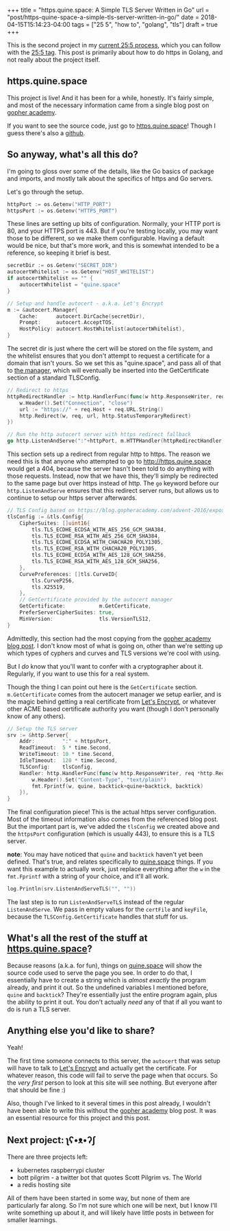 +++
title = "https.quine.space: A Simple TLS Server Written in Go"
url = "post/https-quine-space-a-simple-tls-server-written-in-go/"
date = 2018-04-15T15:14:23-04:00
tags = ["25 5", "how to", "golang", "tls"]
draft = true
+++

This is the second project in my [current 25:5 process](/post/starting-25-5),
which you can follow with the [25:5 tag](/tags/25-5/).
This post is primarily about how to do https in Golang, and not really about the
project itself.

## https.quine.space

This project is live!
And it has been for a while, honestly.
It's fairly simple, and most of the necessary information came from a single
blog post on [gopher academy][].

If you want to see the source code, just go to [https.quine.space][]!
Though I guess there's also a
[github](https://github.com/ifo/quine.space/blob/master/https/https.quine.space.go).

## So anyway, what's all this do?

I'm going to gloss over some of the details, like the Go basics of package and
imports, and mostly talk about the specifics of https and Go servers.

Let's go through the setup.

```go
httpPort := os.Getenv("HTTP_PORT")
httpsPort := os.Getenv("HTTPS_PORT")
```
These lines are setting up bits of configuration.
Normally, your HTTP port is 80, and your HTTPS port is 443.
But if you're testing locally, you may want those to be different, so we make
them configurable.
Having a default would be nice, but that's more work, and this is somewhat
intended to be a reference, so keeping it brief is best.

```go
secretDir := os.Getenv("SECRET_DIR")
autocertWhitelist := os.Getenv("HOST_WHITELIST")
if autocertWhitelist == "" {
	autocertWhitelist = "quine.space"
}

// Setup and handle autocert - a.k.a. Let's Encrypt
m := &autocert.Manager{
	Cache:      autocert.DirCache(secretDir),
	Prompt:     autocert.AcceptTOS,
	HostPolicy: autocert.HostWhitelist(autocertWhitelist),
}
```

The secret dir is just where the cert will be stored on the file system, and the
whitelist ensures that you don't attempt to request a certificate for a domain
that isn't yours.
So we set this as "quine.space", and pass all of that to [the
manager](https://godoc.org/golang.org/x/crypto/acme/autocert), which will
eventually be inserted into the GetCertificate section of a standard TLSConfig.

```go
// Redirect to https
httpRedirectHandler := http.HandlerFunc(func(w http.ResponseWriter, req *http.Request) {
	w.Header().Set("Connection", "close")
	url := "https://" + req.Host + req.URL.String()
	http.Redirect(w, req, url, http.StatusTemporaryRedirect)
})

// Run the http autocert server with https redirect fallback
go http.ListenAndServe(":"+httpPort, m.HTTPHandler(httpRedirectHandler))
```

This section sets up a redirect from regular http to https.
The reason we need this is that anyone who attempted to go to
http://https.quine.space would get a 404, because the server hasn't been told to
do anything with those requests.
Instead, now that we have this, they'll simply be redirected to the same page
but over https instead of http.
The `go` keyword before our `http.ListenAndServe` ensures that this redirect
server runs, but allows us to continue to setup our https server afterwards.

```go
// TLS Config based on https://blog.gopheracademy.com/advent-2016/exposing-go-on-the-internet/
tlsConfig := &tls.Config{
	CipherSuites: []uint16{
		tls.TLS_ECDHE_ECDSA_WITH_AES_256_GCM_SHA384,
		tls.TLS_ECDHE_RSA_WITH_AES_256_GCM_SHA384,
		tls.TLS_ECDHE_ECDSA_WITH_CHACHA20_POLY1305,
		tls.TLS_ECDHE_RSA_WITH_CHACHA20_POLY1305,
		tls.TLS_ECDHE_ECDSA_WITH_AES_128_GCM_SHA256,
		tls.TLS_ECDHE_RSA_WITH_AES_128_GCM_SHA256,
	},
	CurvePreferences: []tls.CurveID{
		tls.CurveP256,
		tls.X25519,
	},
	// GetCertificate provided by the autocert manager
	GetCertificate:           m.GetCertificate,
	PreferServerCipherSuites: true,
	MinVersion:               tls.VersionTLS12,
}
```

Admittedly, this section had the most copying from the [gopher academy blog
post][gopher academy].
I don't know most of what is going on, other than we're setting up which types
of cyphers and curves and TLS versions we're cool with using.

But I *do* know that you'll want to confer with a cryptographer about it.
Regularly, if you want to use this for a real system.

Though the thing I can point out here is the `GetCertificate` section.
`m.GetCertificate` comes from the autocert manager we setup earlier, and is the
magic behind getting a real certificate from [Let's Encrypt][], or whatever
other ACME based certificate authority you want (though I don't personally know
of any others).

```go
// Setup the TLS server
srv := &http.Server{
	Addr:         ":" + httpsPort,
	ReadTimeout:  5 * time.Second,
	WriteTimeout: 10 * time.Second,
	IdleTimeout:  120 * time.Second,
	TLSConfig:    tlsConfig,
	Handler: http.HandlerFunc(func(w http.ResponseWriter, req *http.Request) {
		w.Header().Set("Content-Type", "text/plain")
		fmt.Fprintf(w, quine, backtick+quine+backtick, backtick)
	}),
}
```

The final configuration piece!
This is the actual https server configuration.
Most of the timeout information also comes from the referenced blog post.
But the important part is, we've added the `tlsConfig` we created above and the
`httpsPort` configuration (which is usually 443), to ensure this is a TLS
server.

**note**: You may have noticed that `quine` and `backtick` haven't yet been
defined.
That's true, and relates specifically to [quine.space][] things.
If you want this example to actually work, just replace everything after the `w`
in the `fmt.Fprintf` with a string of your choice, and it'll all work.

```go
log.Println(srv.ListenAndServeTLS("", ""))
```

The last step is to run `ListenAndServeTLS` instead of the regular
`ListenAndServe`.
We pass in empty values for the `certFile` and `keyFile`, because the
`TLSConfig.GetCertificate` handles that stuff for us.

## What's all the rest of the stuff at [https.quine.space][]?

Because reasons (a.k.a. for fun), things on [quine.space][] will show the source
code used to serve the page you see.
In order to do that, I essentially have to create a string which is _almost
exactly_ the program already, and print it out.
So the undefined variables I mentioned before, `quine` and `backtick`?
They're essentially just the entire program again, plus the ability to print it
out.
You don't actually _need_ any of that if all you want to do is run a TLS server.

## Anything else you'd like to share?

Yeah!

The first time someone connects to this server, the `autocert` that was setup
will have to talk to [Let's Encrypt][] and actually get the certificate.
For whatever reason, this code will fail to serve the page when that occurs.
So the _very first_ person to look at this site will see nothing.
But everyone after that should be fine :)

Also, though I've linked to it several times in this post already, I wouldn't
have been able to write this without the [gopher academy][] blog post.
It was an essential resource for this project and this post.

## Next project: ʅʕ•ᴥ•ʔʃ

There are three projects left:

- kubernetes raspberrypi cluster
- bott pilgrim - a twitter bot that quotes Scott Pilgrim vs. The World
- a redis hosting site

All of them have been started in some way, but none of them are particularly far
along.
So I'm not sure which one will be next, but I know I'll write something up about
it, and will likely have little posts in between for smaller learnings.

[quine.space]: https://quine.space
[https.quine.space]: https://https.quine.space
[gopher academy]: https://blog.gopheracademy.com/advent-2016/exposing-go-on-the-internet/
[Let's Encrypt]: https://letsencrypt.org/
